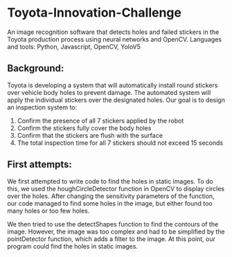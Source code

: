# Toyota-Innovation-Challenge
An image recognition software that detects holes and failed stickers in the Toyota production process using neural networks and OpenCV. Languages and tools: Python, Javascript, OpenCV, YoloV5

## Background:

Toyota is developing a system that will automatically install round stickers over vehicle body holes to prevent damage. The automated system will apply the individual stickers over the designated holes. Our goal is to design an inspection system to: 
1. Confirm the presence of all 7 stickers applied by the robot
2. Confirm the stickers fully cover the body holes
3. Confirm that the stickers are flush with the surface
4. The total inspection time for all 7 stickers should not exceed 15 seconds

## First attempts:

We first attempted to write code to find the holes in static images. To do this, we used the houghCircleDetector function in OpenCV to display circles over the holes. After changing the sensitivity parameters of the function, our code managed to find some holes in the image, but either found too many holes or too few holes. 

We then tried to use the detectShapes function to find the contours of the image. However, the image was too complex and had to be simplified by the pointDetector function, which adds a filter to the image. At this point, our program could find the holes in static images. 
